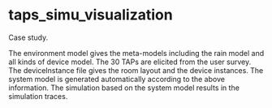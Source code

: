 # taps_simu_visualization
Case study.

The environment model gives the meta-models including the rain model and all kinds of device model.
The 30 TAPs are elicited from the user survey.
The deviceInstance file gives the room layout and the device instances.
The system model is generated automatically according to the above information.
The simulation based on the system model results in the simulation traces.
